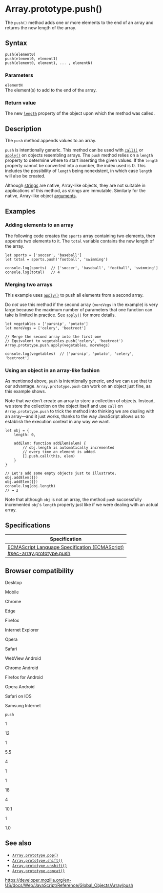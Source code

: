 # Array.prototype.push()

The `push()` method adds one or more elements to the end of an array and returns the new length of the array.

## Syntax

    push(element0)
    push(element0, element1)
    push(element0, element1, ... , elementN)

### Parameters

`elementN`  
The element(s) to add to the end of the array.

### Return value

The new [`length`](length) property of the object upon which the method was called.

## Description

The `push` method appends values to an array.

`push` is intentionally generic. This method can be used with [`call()`](../function/call) or [`apply()`](../function/apply) on objects resembling arrays. The `push` method relies on a `length` property to determine where to start inserting the given values. If the `length` property cannot be converted into a number, the index used is 0. This includes the possibility of `length` being nonexistent, in which case `length` will also be created.

Although [strings](../string) are native, Array-like objects, they are not suitable in applications of this method, as strings are immutable. Similarly for the native, Array-like object [arguments](../../functions/arguments).

## Examples

### Adding elements to an array

The following code creates the `sports` array containing two elements, then appends two elements to it. The `total` variable contains the new length of the array.

    let sports = ['soccer', 'baseball']
    let total = sports.push('football', 'swimming')

    console.log(sports)  // ['soccer', 'baseball', 'football', 'swimming']
    console.log(total)   // 4

### Merging two arrays

This example uses [`apply()`](../function/apply) to push all elements from a second array.

Do _not_ use this method if the second array (`moreVegs` in the example) is very large because the maximum number of parameters that one function can take is limited in practice. See [`apply()`](../function/apply) for more details.

    let vegetables = ['parsnip', 'potato']
    let moreVegs = ['celery', 'beetroot']

    // Merge the second array into the first one
    // Equivalent to vegetables.push('celery', 'beetroot')
    Array.prototype.push.apply(vegetables, moreVegs)

    console.log(vegetables)  // ['parsnip', 'potato', 'celery', 'beetroot']

### Using an object in an array-like fashion

As mentioned above, `push` is intentionally generic, and we can use that to our advantage. `Array.prototype.push` can work on an object just fine, as this example shows.

Note that we don't create an array to store a collection of objects. Instead, we store the collection on the object itself and use `call` on `Array.prototype.push` to trick the method into thinking we are dealing with an array—and it just works, thanks to the way JavaScript allows us to establish the execution context in any way we want.

    let obj = {
        length: 0,

        addElem: function addElem(elem) {
            // obj.length is automatically incremented
            // every time an element is added.
            [].push.call(this, elem)
        }
    }

    // Let's add some empty objects just to illustrate.
    obj.addElem({})
    obj.addElem({})
    console.log(obj.length)
    // → 2

Note that although `obj` is not an array, the method `push` successfully incremented `obj`'s `length` property just like if we were dealing with an actual array.

## Specifications

<table><thead><tr class="header"><th>Specification</th></tr></thead><tbody><tr class="odd"><td><a href="https://tc39.es/ecma262/#sec-array.prototype.push">ECMAScript Language Specification (ECMAScript)<br />
<span class="small">#sec-array.prototype.push</span></a></td></tr></tbody></table>

## Browser compatibility

Desktop

Mobile

Chrome

Edge

Firefox

Internet Explorer

Opera

Safari

WebView Android

Chrome Android

Firefox for Android

Opera Android

Safari on IOS

Samsung Internet

`push`

1

12

1

5.5

4

1

1

18

4

10.1

1

1.0

## See also

-   [`Array.prototype.pop()`](pop)
-   [`Array.prototype.shift()`](shift)
-   [`Array.prototype.unshift()`](unshift)
-   [`Array.prototype.concat()`](concat)

<a href="https://developer.mozilla.org/en-US/docs/Web/JavaScript/Reference/Global_Objects/Array/push" class="_attribution-link">https://developer.mozilla.org/en-US/docs/Web/JavaScript/Reference/Global_Objects/Array/push</a>
